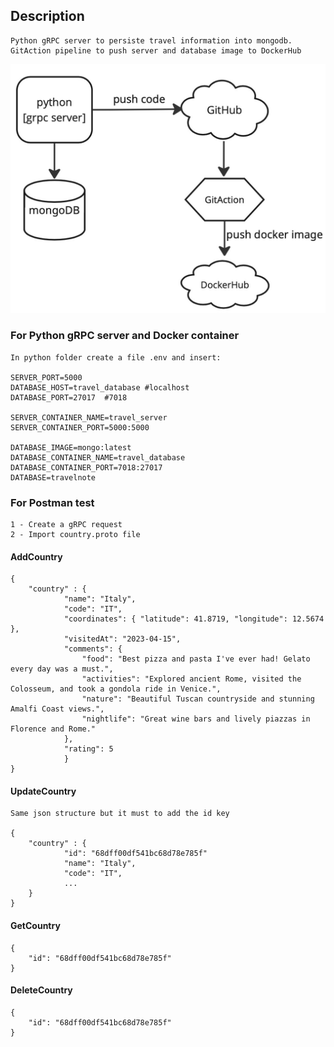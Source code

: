## Description
    Python gRPC server to persiste travel information into mongodb.
    GitAction pipeline to push server and database image to DockerHub

![alt text](https://github.com/fabiose81/travel-notes/blob/master/travel-notes.jpg?raw=true)

### For Python gRPC server and Docker container
    In python folder create a file .env and insert:

    SERVER_PORT=5000
    DATABASE_HOST=travel_database #localhost
    DATABASE_PORT=27017  #7018

    SERVER_CONTAINER_NAME=travel_server
    SERVER_CONTAINER_PORT=5000:5000

    DATABASE_IMAGE=mongo:latest
    DATABASE_CONTAINER_NAME=travel_database
    DATABASE_CONTAINER_PORT=7018:27017
    DATABASE=travelnote

### For Postman test

    1 - Create a gRPC request
    2 - Import country.proto file

#### AddCountry

    {
        "country" : {
                "name": "Italy",
                "code": "IT",
                "coordinates": { "latitude": 41.8719, "longitude": 12.5674 },
                "visitedAt": "2023-04-15",
                "comments": {
                    "food": "Best pizza and pasta I've ever had! Gelato every day was a must.",
                    "activities": "Explored ancient Rome, visited the Colosseum, and took a gondola ride in Venice.",
                    "nature": "Beautiful Tuscan countryside and stunning Amalfi Coast views.",
                    "nightlife": "Great wine bars and lively piazzas in Florence and Rome."
                },
                "rating": 5
                }
    }

#### UpdateCountry
    Same json structure but it must to add the id key

    {
        "country" : {
                "id": "68dff00df541bc68d78e785f"
                "name": "Italy",
                "code": "IT",
                ...
        }
    }

#### GetCountry

    {
        "id": "68dff00df541bc68d78e785f"
    }

#### DeleteCountry

    {
        "id": "68dff00df541bc68d78e785f"
    }
